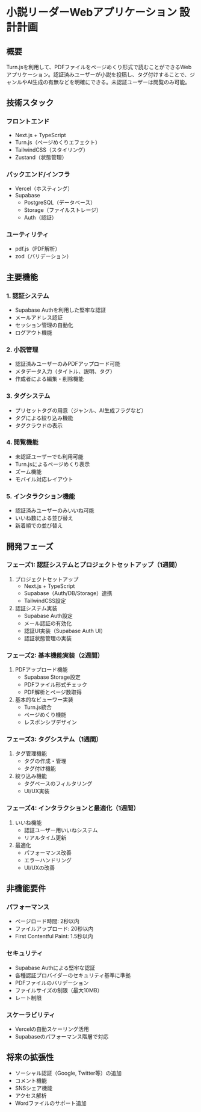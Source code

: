 # 小説リーダーWebアプリケーション 設計計画

## 概要
Turn.jsを利用して、PDFファイルをページめくり形式で読むことができるWebアプリケーション。認証済みユーザーが小説を投稿し、タグ付けすることで、ジャンルやAI生成の有無などを明確にできる。未認証ユーザーは閲覧のみ可能。

## 技術スタック

### フロントエンド
- Next.js + TypeScript
- Turn.js（ページめくりエフェクト）
- TailwindCSS（スタイリング）
- Zustand（状態管理）

### バックエンド/インフラ
- Vercel（ホスティング）
- Supabase
  - PostgreSQL（データベース）
  - Storage（ファイルストレージ）
  - Auth（認証）

### ユーティリティ
- pdf.js（PDF解析）
- zod（バリデーション）

## 主要機能

### 1. 認証システム
- Supabase Authを利用した堅牢な認証
- メールアドレス認証
- セッション管理の自動化
- ログアウト機能

### 2. 小説管理
- 認証済みユーザーのみPDFアップロード可能
- メタデータ入力（タイトル、説明、タグ）
- 作成者による編集・削除機能

### 3. タグシステム
- プリセットタグの用意（ジャンル、AI生成フラグなど）
- タグによる絞り込み機能
- タグクラウドの表示

### 4. 閲覧機能
- 未認証ユーザーでも利用可能
- Turn.jsによるページめくり表示
- ズーム機能
- モバイル対応レイアウト

### 5. インタラクション機能
- 認証済みユーザーのみいいね可能
- いいね数による並び替え
- 新着順での並び替え

## 開発フェーズ

### フェーズ1: 認証システムとプロジェクトセットアップ（1週間）
1. プロジェクトセットアップ
   - Next.js + TypeScript
   - Supabase（Auth/DB/Storage）連携
   - TailwindCSS設定
2. 認証システム実装
   - Supabase Auth設定
   - メール認証の有効化
   - 認証UI実装（Supabase Auth UI）
   - 認証状態管理の実装

### フェーズ2: 基本機能実装（2週間）
1. PDFアップロード機能
   - Supabase Storage設定
   - PDFファイル形式チェック
   - PDF解析とページ数取得
2. 基本的なビューワー実装
   - Turn.js統合
   - ページめくり機能
   - レスポンシブデザイン

### フェーズ3: タグシステム（1週間）
1. タグ管理機能
   - タグの作成・管理
   - タグ付け機能
2. 絞り込み機能
   - タグベースのフィルタリング
   - UI/UX実装

### フェーズ4: インタラクションと最適化（1週間）
1. いいね機能
   - 認証ユーザー用いいねシステム
   - リアルタイム更新
2. 最適化
   - パフォーマンス改善
   - エラーハンドリング
   - UI/UXの改善

## 非機能要件

### パフォーマンス
- ページロード時間: 2秒以内
- ファイルアップロード: 20秒以内
- First Contentful Paint: 1.5秒以内

### セキュリティ
- Supabase Authによる堅牢な認証
- 各種認証プロバイダーのセキュリティ基準に準拠
- PDFファイルのバリデーション
- ファイルサイズの制限（最大10MB）
- レート制限

### スケーラビリティ
- Vercelの自動スケーリング活用
- Supabaseのパフォーマンス階層で対応

## 将来の拡張性
- ソーシャル認証（Google, Twitter等）の追加
- コメント機能
- SNSシェア機能
- アクセス解析
- Wordファイルのサポート追加